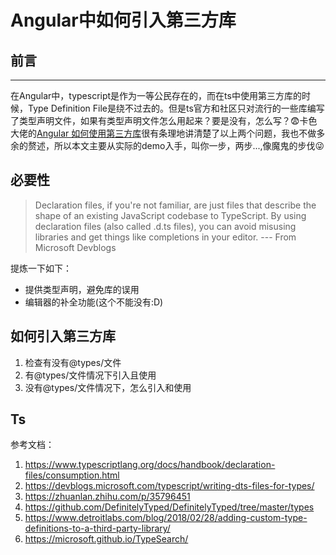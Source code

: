 
# Angular中如何引入第三方库

## 前言
---
在Angular中，typescript是作为一等公民存在的，而在ts中使用第三方库的时候，Type Definition File是绕不过去的。但是ts官方和社区只对流行的一些库编写了类型声明文件，如果有类型声明文件怎么用起来？要是没有，怎么写？:fearful:卡色大佬的[Angular 如何使用第三方库](3)很有条理地讲清楚了以上两个问题，我也不做多余的赘述，所以本文主要从实际的demo入手，叫你一步，两步...,像魔鬼的步伐:stuck_out_tongue_winking_eye:

## 必要性

> Declaration files, if you're not familiar, are just files that describe the shape of an existing JavaScript codebase to TypeScript. By using declaration files (also called .d.ts files), you can avoid misusing libraries and get things like completions in your editor. --- From Microsoft Devblogs

提炼一下如下：
- 提供类型声明，避免库的误用
- 编辑器的补全功能(这个不能没有:D)

## 如何引入第三方库

1. 检查有没有@types/文件
2. 有@types/文件情况下引入且使用
3. 没有@types/文件情况下，怎么引入和使用
   

## Ts

参考文档：
1. https://www.typescriptlang.org/docs/handbook/declaration-files/consumption.html
2. https://devblogs.microsoft.com/typescript/writing-dts-files-for-types/
3. https://zhuanlan.zhihu.com/p/35796451
4. https://github.com/DefinitelyTyped/DefinitelyTyped/tree/master/types
5. https://www.detroitlabs.com/blog/2018/02/28/adding-custom-type-definitions-to-a-third-party-library/
6. https://microsoft.github.io/TypeSearch/
